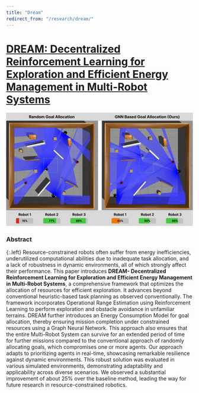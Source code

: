 ```yaml
---
title: "Dream"
redirect_from: "/research/dream/"
---
```


# [DREAM: Decentralized Reinforcement Learning for Exploration and Efficient Energy Management in Multi-Robot Systems](#abstract)


<!-- <div class="embeded-video">
    <iframe src="https://www.youtube-nocookie.com/embed/p3i2XjWnOFo" title="YouTube video player" frameborder="0" allow="accelerometer; autoplay; clipboard-write; encrypted-media; gyroscope; picture-in-picture; web-share" allowfullscreen></iframe>
</div> -->

![dream](/images/research/dream/dream_cover.png)

### Abstract
{:.left}
Resource-constrained robots often suffer from energy inefficiencies, underutilized computational abilities due to inadequate task allocation, and a lack of robustness in dynamic environments, all of which strongly affect their performance. This paper introduces **DREAM- Decentralized Reinforcement Learning for Exploration and Efficient Energy Management in Multi-Robot Systems**, a comprehensive framework that optimizes the allocation of resources for efficient exploration. It advances beyond conventional heuristic-based task planning as observed conventionally. The framework incorporates Operational Range Estimation using Reinforcement Learning to perform exploration and obstacle avoidance in unfamiliar terrains. DREAM further introduces an Energy Consumption Model for goal allocation, thereby ensuring mission completion under constrained resources using a Graph Neural Network. This approach also ensures that the entire Multi-Robot System can survive for an extended period of time for further missions compared to the conventional approach of randomly allocating goals, which compromises one or more agents. Our approach adapts to prioritizing agents in real-time, showcasing remarkable resilience against dynamic environments. This robust solution was evaluated in various simulated environments, demonstrating adaptability and applicability across diverse scenarios. We observed a substantial improvement of about 25% over the baseline method, leading the way for future research in resource-constrained robotics.

<!-- {:.left}
### Citation

{:.left}
```
@article{patel2023dronerf,
  title={DroNeRF: Real-time Multi-agent Drone Pose Optimization for Computing Neural Radiance Fields},
  author={Patel, Dipam and Pham, Phu and Bera, Aniket},
  journal={arXiv preprint arXiv:2303.04322},
  year={2023}
}
``` -->
